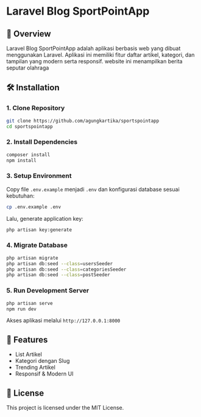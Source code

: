 # Laravel Blog SportPointApp

## 📌 Overview
Laravel Blog SportPointApp adalah aplikasi berbasis web yang dibuat menggunakan Laravel. Aplikasi ini memiliki fitur daftar artikel, kategori, dan tampilan yang modern serta responsif.
website ini menampilkan berita seputar olahraga

## 🛠️ Installation
### 1. Clone Repository
```sh
git clone https://github.com/agungkartika/sportspointapp
cd sportspointapp
```

### 2. Install Dependencies
```sh
composer install
npm install
```

### 3. Setup Environment
Copy file `.env.example` menjadi `.env` dan konfigurasi database sesuai kebutuhan:
```sh
cp .env.example .env
```
Lalu, generate application key:
```sh
php artisan key:generate
```

### 4. Migrate Database
```sh
php artisan migrate
php artisan db:seed --class=usersSeeder  
php artisan db:seed --class=categoriesSeeder  
php artisan db:seed --class=postSeeder  
```

### 5. Run Development Server
```sh
php artisan serve
npm run dev
```
Akses aplikasi melalui `http://127.0.0.1:8000`

## 🚀 Features
- List Artikel
- Kategori dengan Slug
- Trending Artikel
- Responsif & Modern UI

## 📜 License
This project is licensed under the MIT License.
